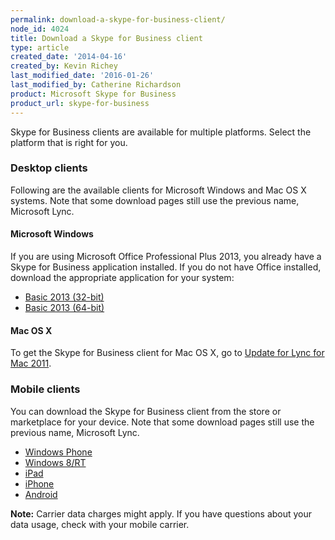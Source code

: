 ```yaml
---
permalink: download-a-skype-for-business-client/
node_id: 4024
title: Download a Skype for Business client
type: article
created_date: '2014-04-16'
created_by: Kevin Richey
last_modified_date: '2016-01-26'
last_modified_by: Catherine Richardson
product: Microsoft Skype for Business
product_url: skype-for-business
---
```


Skype for Business clients are available for multiple platforms. Select the platform that is right for you.


### Desktop clients

Following are the available clients for Microsoft Windows and Mac OS X systems. Note that some download pages still use the previous name, Microsoft Lync.


#### Microsoft Windows

If you are using Microsoft Office Professional Plus 2013, you already have a Skype for Business application installed. If you do not have Office installed, download the appropriate application for your system:

- [Basic 2013 (32-bit)](http://www.microsoft.com/en-us/download/details.aspx?id=35451)
- [Basic 2013 (64-bit)](http://www.microsoft.com/en-us/download/details.aspx?id=35450)


#### Mac OS X

To get the Skype for Business client for Mac OS X, go to [Update for Lync for Mac 2011](http://www.microsoft.com/en-us/download/details.aspx?id=36517).

### Mobile clients

You can download the Skype for Business client from the store or marketplace for your device. Note that some download pages still use the previous name, Microsoft Lync.

- [Windows Phone](https://www.microsoft.com/en-us/store/apps/skype-for-business/9wzdncrfjbb2)
- [Windows 8/RT](https://www.microsoft.com/en-us/store/apps/lync/9wzdncrfhvhm)
- [iPad](https://itunes.apple.com/us/app/lync-2013-for-ipad/id605608899?mt=8)
- [iPhone](https://itunes.apple.com/us/app/lync-2013-for-iphone/id605841731?mt=8)
- [Android](https://play.google.com/store/apps/details?id=com.microsoft.office.lync15&hl=en)

**Note:** Carrier data charges might apply. If you have questions about your data usage, check with your mobile carrier.
